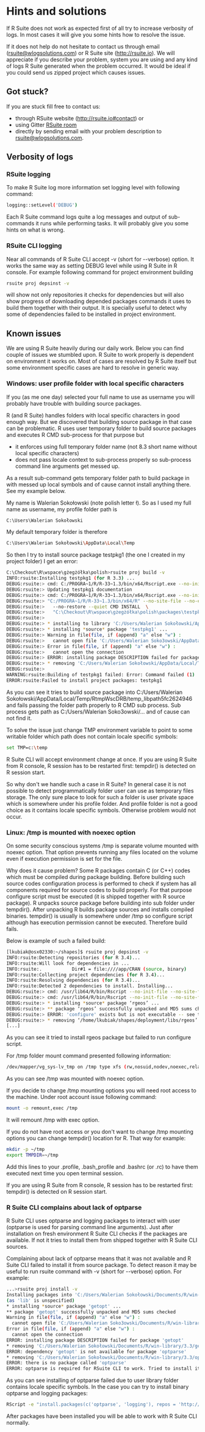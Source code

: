 # Hints and solutions

If R Suite does not work as expected first of all try to increase verbosity of logs. In most cases 
it will give you some hints how to resolve the issue.

If it does not help do not hesitate to contact us through email (rsuite@wlogsolutions.com) or R Suite site
(http://rsuite.io). We will appreciate if you describe your problem, system you are using and any kind of logs
R Suite generated when the problem occurred. It would be ideal if you could send us zipped project which causes
issues.

## **Got stuck?**

If you are stuck fill free to contact us:

* through RSuite website (http://rsuite.io#contact) or 
* using Gitter [RSuite room](https://gitter.im/WLOGSolutions/RSuite
  "Gitter RSuite room")
* directly by sending email with your problem description to
  [rsuite@wlogsolutions.com](mailto:rsuite@wlogsolutions.com).

## Verbosity of logs

### RSuite logging

To make R Suite log more information set logging level with following command:

```bash
logging::setLevel('DEBUG')
```

Each R Suite command logs quite a log messages and output of sub-commands it runs while performing tasks. It will probably give you some hints on what is wrong.

### RSuite CLI logging

Near all commands of R Suite CLI accept -v (short for --verbose) option. It works the same way as setting DEBUG level while using R Suite in R console. For example following command for project environment building

```bash
rsuite proj depsinst -v
```

will show not only repositories it checks for dependencies but will also show progress of downloading depended packages
commands it uses to build them together with their output. It is specially useful to detect why some of dependencies
failed to be installed in project environment.


## Known issues

We are using R Suite heavily during our daily work. Below you can find couple of issues we stumbled upon. R Suite to work
properly is dependent on environment it works on. Most of cases are resolved by R Suite itself but some environment
specific cases are hard to resolve in generic way.

### Windows: user profile folder with local specific characters
If you (as me one day) selected your full name to use as username you will probably have trouble with building source
packages. 

R (and R Suite) handles folders with local specific characters in good enough way. But we discovered that building
source package in that case can be problematic. R uses user temporary folder to build source packages and executes 
R CMD sub-process for that purpose but 

  * it enforces using full temporary folder name (not 8.3 short name without local specific characters) 
  * does not pass locale context to sub-process properly so sub-process command line arguments get messed up.

As a result sub-command gets temporary folder path to build package in with messed up local symbols and of cause 
cannot install anything there. See my example below.

My name is Walerian Sokołowski (note polish letter ł). So as I used my full name as username, my profile folder path is

```bash
C:\Users\Walerian Sokołowski
```

My default temporary folder is therefore

```bash
C:\Users\Walerian Sokołowski\AppData\Local\Temp
```

So then I try to install source package testpkg1 (the one I created in my project folder) I get an error:

```bash
C:\Checkout\R\wspace\gżegżółka\polish>rsuite proj build -v
INFO:rsuite:Installing testpkg1 (for R 3.3) ...
DEBUG:rsuite:> cmd: C:/PROGRA~1/R/R-33~1.3/bin/x64/Rscript.exe --no-init-file --no-site-file -e "<...>" 2>&1
DEBUG:rsuite:> Updating testpkg1 documentation
DEBUG:rsuite:> cmd: C:/PROGRA~1/R/R-33~1.3/bin/x64/Rscript.exe --no-init-file --no-site-file -e "<...>" 2>&1
DEBUG:rsuite:> "C:/PROGRA~1/R/R-33~1.3/bin/x64/R" --no-site-file --no-environ --no-save  \
DEBUG:rsuite:>   --no-restore --quiet CMD INSTALL  \
DEBUG:rsuite:>   "C:\Checkout\R\wspace\gżegżółka\polish\packages\testpkg1" --build
DEBUG:rsuite:>
DEBUG:rsuite:> * installing to library 'C:/Users/Walerian Sokołowski/AppData/Local/Temp/RtmpWscDRB/temp_libpath5fc2624946'
DEBUG:rsuite:> * installing *source* package 'testpkg1' ...
DEBUG:rsuite:> Warning in file(file, if (append) "a" else "w") :
DEBUG:rsuite:>   cannot open file 'C:/Users/Walerian Soko3owski/AppData/Local/Temp/RtmpWscDRB/temp_libpath5fc2624946/testpkg1/DESCRIPTION': No such file or directory
DEBUG:rsuite:> Error in file(file, if (append) "a" else "w") :
DEBUG:rsuite:>   cannot open the connection
DEBUG:rsuite:> ERROR: installing package DESCRIPTION failed for package 'testpkg1'
DEBUG:rsuite:> * removing 'C:/Users/Walerian Sokołowski/AppData/Local/Temp/RtmpWscDRB/temp_libpath5fc2624946/testpkg1'
DEBUG:rsuite:>
WARNING:rsuite:Building of testpkg1 failed: Error: Command failed (1)
ERROR:rsuite:Failed to install project packages: testpkg1
```

As you can see it tries to build source package into C:/Users/Walerian Sokołowski/AppData/Local/Temp/RtmpWscDRB/temp_libpath5fc2624946 and fails passing the
folder path properly to R CMD sub process. Sub process gets path as C:/Users/Walerian Soko3owski/... and of cause can not find it.

To solve the issue just change TMP environment variable to point to some writable folder which path does not contain locale specific symbols:

```bash
set TMP=c:\temp
```

R Suite CLI will accept environment change at once. If you are using R Suite from R console, R session has to be restarted first: tempdir() is detected on R
session start.

So why don't we handle such a case in R Suite? In general case it is not possible to detect programmatically folder user can use as temporary files storage. 
The only sure place to look for such a folder is user private space which is somewhere under his profile folder. And profile folder is not a good choice as it
contains locale specific symbols. Otherwise problem would not occur.

### Linux: /tmp is mounted with noexec option
On some security conscious systems /tmp is separate volume mounted with noexec option. That option prevents running any files located on the volume even if
execution permission is set for the file.

Why does it cause problem? Some R packages contain C (or C++) codes which must be compiled during package building. Before building such source codes
configuration process is performed to check if system has all components required for source codes to build properly. For that purpose configure script must 
be executed (it is shipped together with R source package). R unpacks source package before building into sub folder under tempdir(). After unpacking R builds
package sources and installs compiled binaries. tempdir() is usually is somewhere under /tmp so configure script although has execution permission cannot be 
executed. Therefore build fails.

Below is example of such a failed build:

``` bash
[lkubiak@osx02330:~/shapes]$ rsuite proj depsinst -v
INFO:rsuite:Detecting repositories (for R 3.4)...
INFO:rsuite:Will look for dependencies in ...
INFO:rsuite:.           Dir#1 = file:////app/CRAN (source, binary)
INFO:rsuite:Collecting project dependencies (for R 3.4)...
INFO:rsuite:Resolving dependencies (for R 3.4)...
INFO:rsuite:Detected 2 dependencies to install. Installing...
DEBUG:rsuite:> cmd: /usr/lib64/R/bin/Rscript --no-init-file --no-site-file -e "<...>" 2>&1
DEBUG:rsuite:> cmd: /usr/lib64/R/bin/Rscript --no-init-file --no-site-file -e "<...>" 2>&1
DEBUG:rsuite:> * installing *source* package ‘rgeos’ ...
DEBUG:rsuite:> ** package ‘rgeos’ successfully unpacked and MD5 sums checked
DEBUG:rsuite:> ERROR: 'configure' exists but is not executable -- see the 'R Installation and Administration Manual'
DEBUG:rsuite:> * removing ‘/home/lkubiak/shapes/deployment/libs/rgeos’
[...]
```

As you can see it tried to install rgeos package but failed to run configure script.

For /tmp folder mount command presented following information:

``` bash
/dev/mapper/vg_sys-lv_tmp on /tmp type xfs (rw,nosuid,nodev,noexec,relatime,attr2,inode64,noquota)
```

As you can see /tmp was mounted with noexec option.

If you decide to change /tmp mounting options you will need root access to the machine. Under root account issue following command:

``` bash
mount -o remount,exec /tmp 
```

It will remount /tmp with exec option. 

If you do not have root access or you don't want to change /tmp mounting options you can change tempdir() location for R. That way for example:

``` bash
mkdir -p ~/tmp
export TMPDIR=~/tmp
```

Add this lines to your .profile, .bash_profile and .bashrc (or .rc) to have them executed next time you open terminal session.

If you are using R Suite from R console, R session has to be restarted first: tempdir() is detected on R session start.

### R Suite CLI complains about lack of optparse

R Suite CLI uses optparse and logging packages to interact with user (optparse is used for parsing command line arguments). Just after installation on fresh
environment R Suite CLI checks if the packages are available. If not it tries to install them from shipped together with R Suite CLI sources. 

Complaining about lack of optparse means that it was not available and R Suite CLI failed to install it from source package. To detect reason it may be useful to run rsuite command with -v (short for --verbose) option. For example:

``` bash
...>rsuite proj install -v
Installing packages into 'C:/Users/Walerian Sokołowski/Documents/R/win-library/3.3'
(as 'lib' is unspecified)
* installing *source* package 'getopt' ...
** package 'getopt' successfully unpacked and MD5 sums checked
Warning in file(file, if (append) "a" else "w") :
  cannot open file 'C:/Users/Walerian Soko3owski/Documents/R/win-library/3.3/getopt/DESCRIPTION': No such file or directory
Error in file(file, if (append) "a" else "w") :
  cannot open the connection
ERROR: installing package DESCRIPTION failed for package 'getopt'
* removing 'C:/Users/Walerian Sokołowski/Documents/R/win-library/3.3/getopt'
ERROR: dependency 'getopt' is not available for package 'optparse'
* removing 'C:/Users/Walerian Sokołowski/Documents/R/win-library/3.3/optparse'
ERROR: there is no package called 'optparse'
ERROR: optparse is required for RSuite CLI to work. Tried to install it but failed.
```

As you can see installing of optparse failed due to user library folder contains locale specific symbols. In the case you can try to install binary optparse and logging packages:

``` bash
RScript -e "install.packages(c('optparse', 'logging'), repos = 'http://cran.r-project.org/')"
```

After packages have been installed you will be able to work with R Suite CLI normally.

